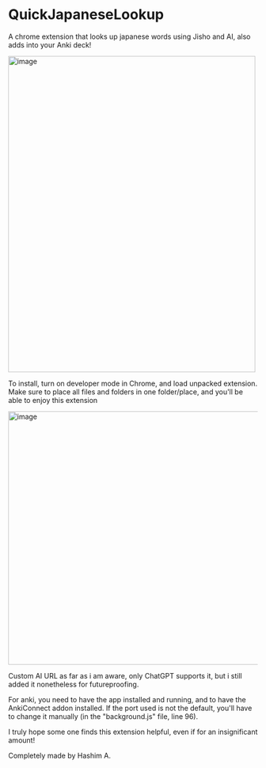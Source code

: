 # QuickJapaneseLookup
A chrome extension that looks up japanese words using Jisho and AI,
also adds into your Anki deck!

<img width="499" height="639" alt="image" src="https://github.com/user-attachments/assets/b3c6178b-294d-43e4-8489-c51b537962f4" />


To install, turn on developer mode in Chrome, and load unpacked extension.
Make sure to place all files and folders in one folder/place,
and you'll be able to enjoy this extension


<img width="916" height="512" alt="image" src="https://github.com/user-attachments/assets/6f9b35a6-9cc5-4ca5-a337-64bbfb82dbeb" />


Custom AI URL as far as i am aware, only ChatGPT supports it,
but i still added it nonetheless for futureproofing. 


For anki, you need to have the app installed and running, 
and to have the AnkiConnect addon installed.
If the port used is not the default, you'll have to change it manually
(in the "background.js" file, line 96).

I truly hope some one finds this extension helpful, even if for an insignificant amount!

Completely made by Hashim A.


